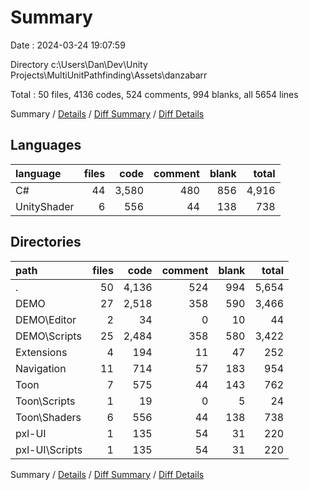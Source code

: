 # Summary

Date : 2024-03-24 19:07:59

Directory c:\\Users\\Dan\\Dev\\Unity Projects\\MultiUnitPathfinding\\Assets\\danzabarr

Total : 50 files,  4136 codes, 524 comments, 994 blanks, all 5654 lines

Summary / [Details](details.md) / [Diff Summary](diff.md) / [Diff Details](diff-details.md)

## Languages
| language | files | code | comment | blank | total |
| :--- | ---: | ---: | ---: | ---: | ---: |
| C# | 44 | 3,580 | 480 | 856 | 4,916 |
| UnityShader | 6 | 556 | 44 | 138 | 738 |

## Directories
| path | files | code | comment | blank | total |
| :--- | ---: | ---: | ---: | ---: | ---: |
| . | 50 | 4,136 | 524 | 994 | 5,654 |
| DEMO | 27 | 2,518 | 358 | 590 | 3,466 |
| DEMO\\Editor | 2 | 34 | 0 | 10 | 44 |
| DEMO\\Scripts | 25 | 2,484 | 358 | 580 | 3,422 |
| Extensions | 4 | 194 | 11 | 47 | 252 |
| Navigation | 11 | 714 | 57 | 183 | 954 |
| Toon | 7 | 575 | 44 | 143 | 762 |
| Toon\\Scripts | 1 | 19 | 0 | 5 | 24 |
| Toon\\Shaders | 6 | 556 | 44 | 138 | 738 |
| pxl-UI | 1 | 135 | 54 | 31 | 220 |
| pxl-UI\\Scripts | 1 | 135 | 54 | 31 | 220 |

Summary / [Details](details.md) / [Diff Summary](diff.md) / [Diff Details](diff-details.md)